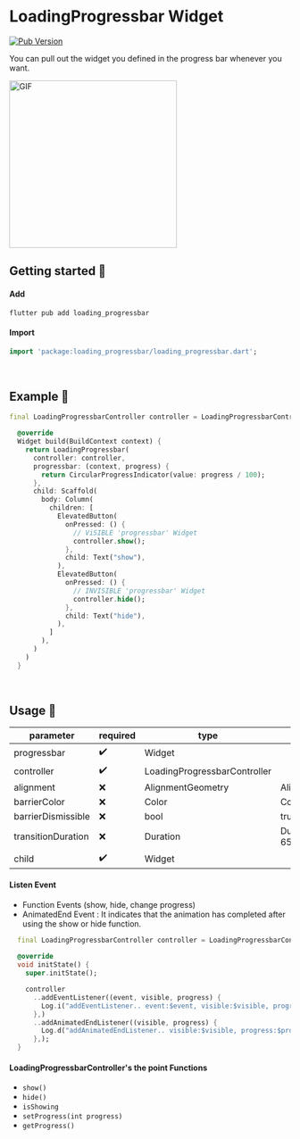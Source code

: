 # LoadingProgressbar Widget
[![Pub Version](https://img.shields.io/pub/v/loading_progressbar?color=blue)](https://pub.dev/packages/loading_progressbar)

You can pull out the widget you defined in the progress bar whenever you want.<br/>

<img src="https://github.com/user-attachments/assets/163f6763-026f-43d9-9d99-5ad2faa06abb" alt="GIF" width="300">

<br/>

## Getting started 🌱

#### Add
```text
flutter pub add loading_progressbar
```

#### Import
```dart
import 'package:loading_progressbar/loading_progressbar.dart';
```

<br/>

## Example 🎈
```dart
final LoadingProgressbarController controller = LoadingProgressbarController();

  @override
  Widget build(BuildContext context) {
    return LoadingProgressbar(
      controller: controller,
      progressbar: (context, progress) {
        return CircularProgressIndicator(value: progress / 100);
      },
      child: Scaffold(
        body: Column(
          children: [
            ElevatedButton(
              onPressed: () {
                // ViSIBLE 'progressbar' Widget
                controller.show();
              },
              child: Text("show"),
            ),
            ElevatedButton(
              onPressed: () {
                // INVISIBLE 'progressbar' Widget
                controller.hide();
              },
              child: Text("hide"),
            ),
          ]
        ),
      )
    )
  }
```

<br/>

## Usage 🚀
|  parameter           |  required            |  type                          | default                       |
|----------------------|----------------------|--------------------------------|-------------------------------|
|  progressbar         |  :heavy_check_mark:  |  Widget                        |                               |
|  controller          |  :heavy_check_mark:  |  LoadingProgressbarController  |                               |
|  alignment           |  :x:                 |  AlignmentGeometry             |  Alignment.center             |
|  barrierColor        |  :x:                 |  Color                         |  Colors.black54               |
|  barrierDismissible  |  :x:                 |  bool                          |  true                         |
|  transitionDuration  |  :x:                 |  Duration                      |  Duration(milliseconds: 650)  |
|  child               |  :heavy_check_mark:  |  Widget                        |                               |

#### Listen Event

- Function Events (show, hide, change progress)
- AnimatedEnd Event : It indicates that the animation has completed after using the show or hide function.

```dart
  final LoadingProgressbarController controller = LoadingProgressbarController();
  
  @override
  void initState() {
    super.initState();

    controller
      ..addEventListener((event, visible, progress) {
        Log.i("addEventListener.. event:$event, visible:$visible, progress:$progress");
      },)
      ..addAnimatedEndListener((visible, progress) {
        Log.d("addAnimatedEndListener.. visible:$visible, progress:$progress");
      },);
  }
```

#### LoadingProgressbarController's the point Functions

- `show()`
- `hide()`
- `isShowing`
- `setProgress(int progress)`
- `getProgress()`
